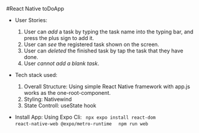 #React Native toDoApp

- User Stories:
  1. User can <em>add</em> a task by typing the task name into the typing bar, and press the plus sign to add it.
  2. User can <em>see</em> the registered task shown on the screen.
  3. User can <em>deleted</em> the finished task by tap the task that they have done.
  4. User <em>cannot add a blank task</em>.
 
- Tech stack used:
  1. Overall Structure: Using simple React Native framework with app.js works as the one-root-component.
  2. Styling: Nativewind
  3. State Controll: useState hook
 
- Install App:
  Using Expo Cli:
  <code> npx expo install react-dom react-native-web @expo/metro-runtime </code>
  <code> npm run web </code>
  

